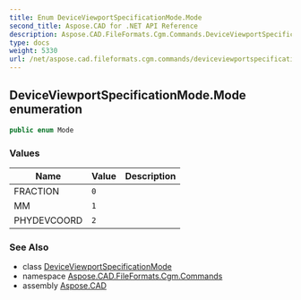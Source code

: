 ```yaml
---
title: Enum DeviceViewportSpecificationMode.Mode
second_title: Aspose.CAD for .NET API Reference
description: Aspose.CAD.FileFormats.Cgm.Commands.DeviceViewportSpecificationModeMode enum. 
type: docs
weight: 5330
url: /net/aspose.cad.fileformats.cgm.commands/deviceviewportspecificationmode.mode/
---
```

## DeviceViewportSpecificationMode.Mode enumeration

```csharp
public enum Mode
```

### Values

| Name | Value | Description |
| --- | --- | --- |
| FRACTION | `0` |  |
| MM | `1` |  |
| PHYDEVCOORD | `2` |  |

### See Also

* class [DeviceViewportSpecificationMode](../deviceviewportspecificationmode/)
* namespace [Aspose.CAD.FileFormats.Cgm.Commands](../../aspose.cad.fileformats.cgm.commands/)
* assembly [Aspose.CAD](../../)


